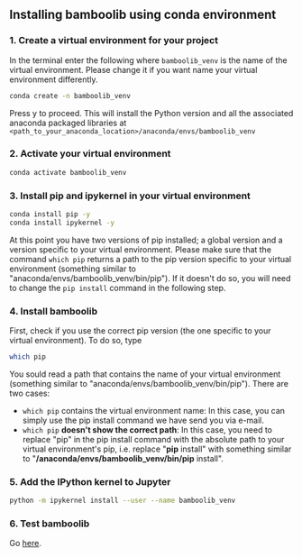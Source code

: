 ## Installing bamboolib using conda environment

### 1. Create a virtual environment for your project

In the terminal enter the following where `bamboolib_venv` is the name of the virtual environment. Please change it if you want name your virtual environment differently.

```bash
conda create -n bamboolib_venv
```

Press y to proceed. This will install the Python version and all the associated anaconda packaged libraries at `<path_to_your_anaconda_location>/anaconda/envs/bamboolib_venv`

### 2. Activate your virtual environment

```bash
conda activate bamboolib_venv
```

### 3. Install pip and ipykernel in your virtual environment

```bash
conda install pip -y
conda install ipykernel -y
```

At this point you have two versions of pip installed; a global version and a version specific to your virtual environment. Please make sure that the command `which pip` returns a path to the pip version specific to your virtual environment (something similar to "anaconda/envs/bamboolib_venv/bin/pip"). If it doesn't do so, you will need to change the `pip install` command in the following step.

### 4. Install bamboolib

First, check if you use the correct pip version (the one specific to your virtual environment). To do so, type

```bash
which pip
```

You sould read a path that contains the name of your virtual environment (something similar to "anaconda/envs/bamboolib_venv/bin/pip"). There are two cases:

- `which pip` contains the virtual environment name: In this case, you can simply use the pip install command we have send you via e-mail.
- `which pip` **doesn't show the correct path**: In this case, you need to replace "pip" in the pip install command with the absolute path to your virtual environment's pip, i.e. replace "**pip** install" with something similar to "**/anaconda/envs/bamboolib_venv/bin/pip** install".

### 5. Add the IPython kernel to Jupyter

```bash
python -m ipykernel install --user --name bamboolib_venv
```

### 6. Test bamboolib

Go [here](https://github.com/tkrabel/bamboolib/blob/master/installation/bamboolib_test_run/with_virtual_environment.md#test-the-library).
